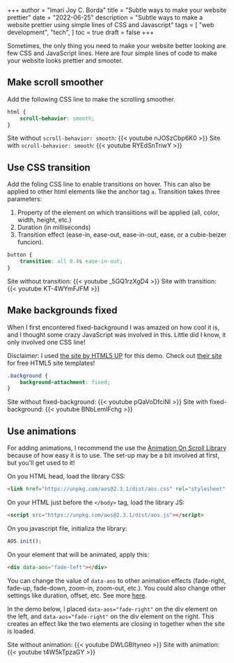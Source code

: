 +++
author = "Imari Joy C. Borda"
title = "Subtle ways to make your website prettier"
date = "2022-06-25"
description = "Subtle ways to make a website prettier using simple lines of CSS and Javascript"
tags = [
    "web development",
    "tech",
]
toc = true
draft = false
+++

Sometimes, the only thing you need to make your website better looking are few CSS and JavaScript lines. Here are four simple lines of code to make your website looks prettier and smooter.

## Make scroll smoother

Add the following CSS line to make the scrolling smoother.

```css
html {
	scroll-behavior: smooth;
}
```

Site without `scroll-behavior: smooth`:
{{< youtube nJOSzCbp6K0 >}}
Site with `scroll-behavior: smooth`:
{{< youtube RYEdSnTriwY >}}

## Use CSS transition

Add the foling CSS line to enable transitions on hover. This can also be applied to other html elements like the anchor tag `a`. Transition takes three parameters:

1. Property of the element on which transiitions will be applied (all, color, width, height, etc.)
2. Duration (in milliseconds)
3. Transition effect (ease-in, ease-out, ease-in-out, ease, or a cubie-beizer funcion).

```css
button {
	transition: all 0.4s ease-in-out;
}
```

Site without transition:
{{< youtube _5GQ1rzXgD4 >}}
Site with transition:
{{< youtube KT-4WYmFJFM >}}

## Make backgrounds fixed

When I first encontered fixed-background I was amazed on how cool it is, and I thought some crazy JavaScript was involved in this. Little did I know, it only involved one CSS line!

Disclaimer: I used [the site by HTML5 UP](https://html5up.net/alpha) for this demo. Check out [their site](https://html5up.net/) for free HTML5 site templates!

```css
.background {
	background-attachment: fixed;
}
```

Site without fixed-background:
{{< youtube pQaVoDfciNI >}}
Site with fixed-background:
{{< youtube BNbLemIFchg >}}

## Use animations

For adding animations, I recommend the use the [Animation On Scroll Library](https://michalsnik.github.io/aos/) because of how easy it is to use. The set-up may be a bit involved at first, but you'll get used to it!

On you HTML head, load the library CSS:

```html
<link href="https://unpkg.com/aos@2.3.1/dist/aos.css" rel="stylesheet" />
```

On your HTML just before the `</body>` tag, load the library JS:

```html
<script src="https://unpkg.com/aos@2.3.1/dist/aos.js"></script>
```

On you javascript file, initializa the library:

```js
AOS.init();
```

On your element that will be animated, apply this:

```html
<div data-aos="fade-left"></div>
```

You can change the value of `data-aos` to other animation effects (fade-right, fade-up, fade-down, zoom-in, zoom-out, etc.). You could also change other settings like duration, offset, etc. See more [here](https://michalsnik.github.io/aos/).

In the demo below, I placed `data-aos="fade-right"` on the div element on the left, and `data-aos="fade-right"` on the div element on the right. This creates an effect like the two elements are closing in together when the site is loaded.

Site without animation:
{{< youtube DWLGBItyneo >}}
Site with animation:
{{< youtube t4W5kTpzaGY >}}
